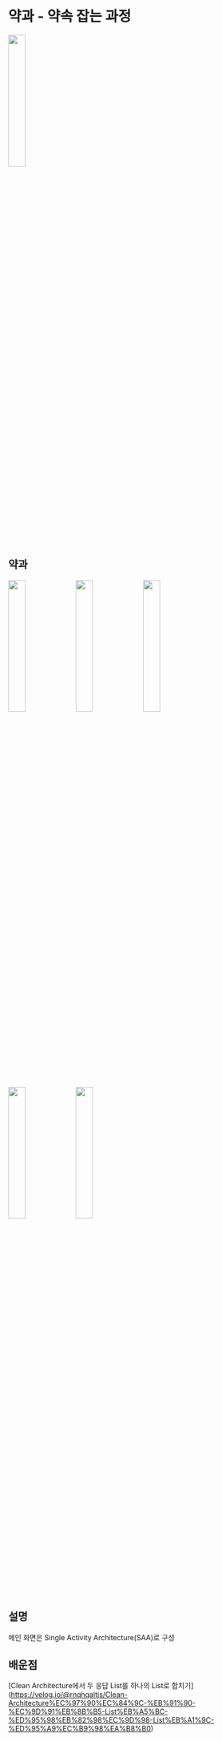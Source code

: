 # 약과 - 약속 잡는 과정 
<img src = "https://github.com/user-attachments/assets/867ccfff-a36c-4eaa-b50b-8f6610966f85" width="26%" height="26%"> 

## 약과 
<img src = "https://github.com/user-attachments/assets/64e705cc-acbd-467e-b900-f621ed8884fa" width="26%" height="26%"> 
<img src = "https://github.com/user-attachments/assets/3f6a64ff-6e47-48fd-919a-4fe5b598e5b6" width="26%" height="26%"> 
<img src = "https://github.com/user-attachments/assets/33b6933b-0805-4b3c-b303-f28daa316ffc" width="26%" height="26%"> 
<img src = "https://github.com/user-attachments/assets/de9e7be0-87ea-4596-9a12-c3d8bcb8d338" width="26%" height="26%"> 
<img src = "https://github.com/user-attachments/assets/7c50d8fd-055b-4399-a258-09c99b8656ee" width="26%" height="26%"> 

## 설명
메인 화면은 Single Activity Architecture(SAA)로 구성

## 배운점
[Clean Architecture에서 두 응답 List를 하나의 List로 합치기] (https://velog.io/@rnqhqaltjs/Clean-Architecture%EC%97%90%EC%84%9C-%EB%91%90-%EC%9D%91%EB%8B%B5-List%EB%A5%BC-%ED%95%98%EB%82%98%EC%9D%98-List%EB%A1%9C-%ED%95%A9%EC%B9%98%EA%B8%B0)
